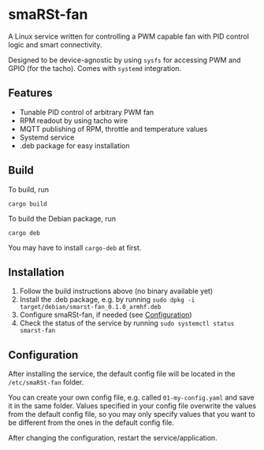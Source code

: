 # smaRSt-fan

A Linux service written for controlling a PWM capable fan with PID control logic and smart connectivity. 

Designed to be device-agnostic by using `sysfs` for accessing PWM and GPIO (for the tacho). Comes with `systemd` integration.

## Features

- Tunable PID control of arbitrary PWM fan
- RPM readout by using tacho wire
- MQTT publishing of RPM, throttle and temperature values
- Systemd service
- .deb package for easy installation

## Build
To build, run 
```
cargo build
```

To build the Debian package, run 
```
cargo deb
```

You may have to install `cargo-deb` at first.

## Installation
1. Follow the build instructions above (no binary available yet)
1. Install the .deb package, e.g. by running `sudo dpkg -i target/debian/smarst-fan_0.1.0_armhf.deb`
1. Configure smaRSt-fan, if needed (see [Configuration](#configuration))
1. Check the status of the service by running `sudo systemctl status smarst-fan`

## Configuration
After installing the service, the default config file will be located in the `/etc/smaRSt-fan` folder. 

You can create your own config file, e.g. called `01-my-config.yaml` and save it in the same folder. Values specified in your config file overwrite the values from the default config file, so you may only specify values that you want to be different from the ones in the default config file.

After changing the configuration, restart the service/application.
